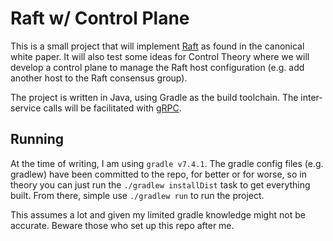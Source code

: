 # Raft w/ Control Plane

This is a small project that will implement [Raft](https://raft.github.io/raft.pdf) as found
in the canonical white paper. It will also test some ideas for Control Theory where
we will develop a control plane to manage the Raft host configuration (e.g. add
another host to the Raft consensus group).

The project is written in Java, using Gradle as the build toolchain. The inter-service
calls will be facilitated with [gRPC](https://grpc.io/docs/languages/java/basics/).

## Running

At the time of writing, I am using `gradle v7.4.1`. The gradle config files (e.g. gradlew)
have been committed to the repo, for better or for worse, so in theory you can just run the
`./gradlew installDist` task to get everything built. From there, simple use
`./gradlew run` to run the project.

This assumes a lot and given my limited gradle knowledge might not be accurate.
Beware those who set up this repo after me.